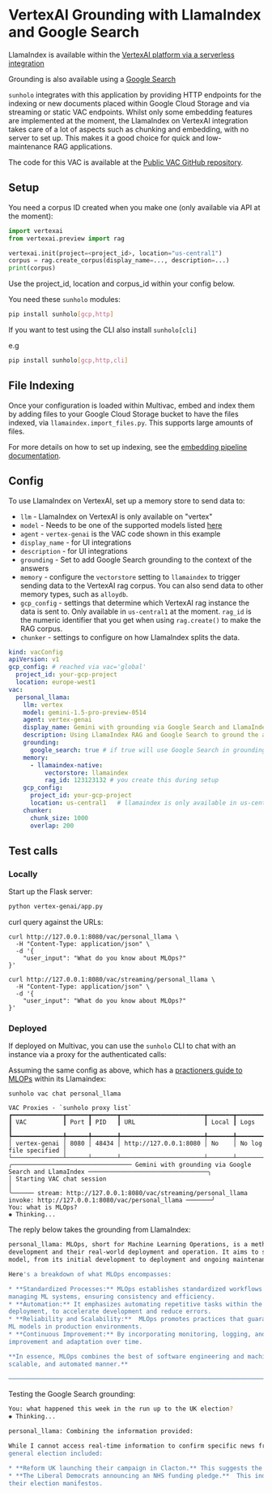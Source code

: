 # VertexAI Grounding with LlamaIndex and Google Search

LlamaIndex is available within the [VertexAI platform via a serverless integration](https://cloud.google.com/vertex-ai/generative-ai/docs/model-reference/rag-api)

Grounding is also available using a [Google Search](https://cloud.google.com/vertex-ai/generative-ai/docs/multimodal/ground-gemini#ground-gemini-web-python_vertex_ai_sdk)

`sunholo` integrates with this application by providing HTTP endpoints for the indexing or new documents placed within Google Cloud Storage and via streaming or static VAC endpoints.  Whilst only some embedding features are implemented at the moment, the LlamaIndex on VertexAI integration takes care of a lot of aspects such as chunking and embedding, with no server to set up.  This makes it a good choice for quick and low-maintenance RAG applications.

The code for this VAC is available at the [Public VAC GitHub repository](https://github.com/sunholo-data/vacs-public/tree/dev/vertex-genai).

## Setup

You need a corpus ID created when you make one (only available via API at the moment):

```python
import vertexai
from vertexai.preview import rag

vertexai.init(project=<project_id>, location="us-central1")
corpus = rag.create_corpus(display_name=..., description=...)
print(corpus)
```

Use the project_id, location and corpus_id within your config below.

You need these `sunholo` modules:

```sh
pip install sunholo[gcp,http]
```

If you want to test using the CLI also install `sunholo[cli]`

e.g

```sh
pip install sunholo[gcp,http,cli]
```

## File Indexing

Once your configuration is loaded within Multivac, embed and index them by adding files to your Google Cloud Storage bucket to have the files indexed, via `llamaindex.import_files.py`.  This supports large amounts of files.

For more details on how to set up indexing, see the [embedding pipeline documentation](../howto/embedding).

## Config

To use LlamaIndex on VertexAI, set up a memory store to send data to:

* `llm` - LlamaIndex on VertexAI is only available on "vertex"
* `model` - Needs to be one of the supported models listed [here](https://cloud.google.com/vertex-ai/generative-ai/docs/model-reference/rag-api)
* `agent` - `vertex-genai` is the VAC code shown in this example
* `display_name` - for UI integrations
* `description` - for UI integrations
* `grounding` - Set to add Google Search grounding to the context of the answers
* `memory` - configure the `vectorstore` setting to `llamaindex` to trigger sending data to the VertexAI rag corpus.  You can also send data to other memory types, such as `alloydb`.
* `gcp_config` - settings that determine which VertexAI rag instance the data is sent to.  Only available in `us-central1` at the moment.  `rag_id` is the numeric identifier that you get when using `rag.create()` to make the RAG corpus.
* `chunker` - settings to configure on how LlamaIndex splits the data.

```yaml
kind: vacConfig
apiVersion: v1
gcp_config: # reached via vac='global'
  project_id: your-gcp-project
  location: europe-west1
vac:  
  personal_llama:
    llm: vertex
    model: gemini-1.5-pro-preview-0514
    agent: vertex-genai
    display_name: Gemini with grounding via Google Search and LlamaIndex
    description: Using LlamaIndex RAG and Google Search to ground the answers
    grounding:
      google_search: true # if true will use Google Search in grounding results
    memory:
      - llamaindex-native:
          vectorstore: llamaindex
          rag_id: 123123132 # you create this during setup
    gcp_config:
      project_id: your-gcp-project
      location: us-central1   # llamaindex is only available in us-central1 atm
    chunker:
      chunk_size: 1000
      overlap: 200
```

## Test calls

### Locally

Start up the Flask server:

```sh
python vertex-genai/app.py
```

curl query against the URLs:

```shell
curl http://127.0.0.1:8080/vac/personal_llama \
  -H "Content-Type: application/json" \
  -d '{
    "user_input": "What do you know about MLOps?"
}'

curl http://127.0.0.1:8080/vac/streaming/personal_llama \
  -H "Content-Type: application/json" \
  -d '{
    "user_input": "What do you know about MLOps?"
}'
```

### Deployed

If deployed on Multivac, you can use the `sunholo` CLI to chat with an instance via a proxy for the authenticated calls:

Assuming the same config as above, which has a [practioners guide to MLOPs](https://services.google.com/fh/files/misc/practitioners_guide_to_mlops_whitepaper.pdf) within its Llamaindex:

```shell
sunholo vac chat personal_llama  

VAC Proxies - `sunholo proxy list`                           
┏━━━━━━━━━━━━━━┳━━━━━━┳━━━━━━━┳━━━━━━━━━━━━━━━━━━━━━━━┳━━━━━━━┳━━━━━━━━━━━━━━━━━━━━━━━┓
┃ VAC          ┃ Port ┃ PID   ┃ URL                   ┃ Local ┃ Logs                  ┃
┡━━━━━━━━━━━━━━╇━━━━━━╇━━━━━━━╇━━━━━━━━━━━━━━━━━━━━━━━╇━━━━━━━╇━━━━━━━━━━━━━━━━━━━━━━━┩
│ vertex-genai │ 8080 │ 48434 │ http://127.0.0.1:8080 │ No    │ No log file specified │
└──────────────┴──────┴───────┴───────────────────────┴───────┴───────────────────────┘
╭───────────────────────────────── Gemini with grounding via Google Search and LlamaIndex ─────────────────────────────────╮
│ Starting VAC chat session                                                                                                │
╰────── stream: http://127.0.0.1:8080/vac/streaming/personal_llama invoke: http://127.0.0.1:8080/vac/personal_llama ───────╯
You: what is MLOps?
✺ Thinking...
```

The reply below takes the grounding from LlamaIndex:

```bash
personal_llama: MLOps, short for Machine Learning Operations, is a methodology bridging the gap between machine learning application 
development and their real-world deployment and operation. It aims to streamline and automate the entire lifecycle of an ML 
model, from its initial development to deployment and ongoing maintenance. 

Here's a breakdown of what MLOps encompasses:

* **Standardized Processes:** MLOps establishes standardized workflows and best practices for building, deploying, and 
managing ML systems, ensuring consistency and efficiency.
* **Automation:** It emphasizes automating repetitive tasks within the ML lifecycle, like model training, testing, and 
deployment, to accelerate development and reduce errors.
* **Reliability and Scalability:**  MLOps promotes practices that guarantee the reliability, scalability, and performance of
ML models in production environments. 
* **Continuous Improvement:** By incorporating monitoring, logging, and feedback mechanisms, MLOps enables continuous model 
improvement and adaptation over time.

**In essence, MLOps combines the best of software engineering and machine learning to deliver ML solutions in a robust, 
scalable, and automated manner.** 

────────────────────────────────────────────────────────────────────────────────────────────────────────────────────────────
```

Testing the Google Search grounding:

```bash
You: what happened this week in the run up to the UK election?
✺ Thinking...

personal_llama: Combining the information provided:

While I cannot access real-time information to confirm specific news from last week, it's likely that news regarding the UK 
general election included:

* **Reform UK launching their campaign in Clacton.** This suggests the party is actively campaigning in specific areas.
* **The Liberal Democrats announcing an NHS funding pledge.**  This indicates parties are revealing key policy points in 
their election manifestos. 
```
